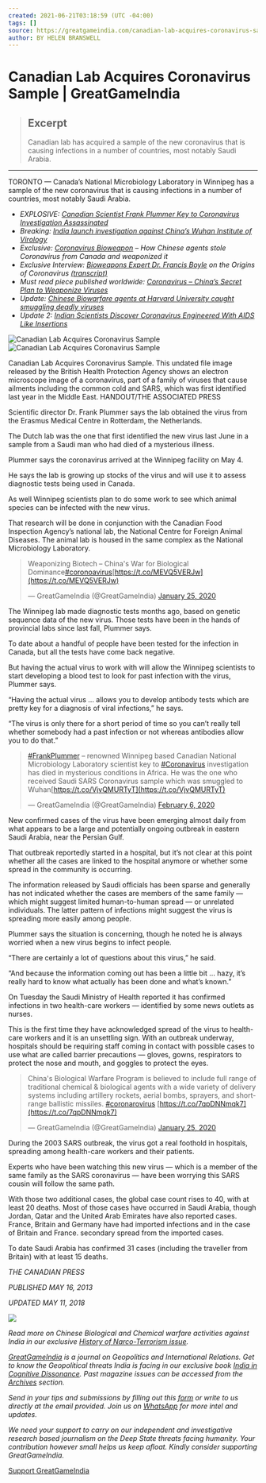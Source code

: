 ```yaml
---
created: 2021-06-21T03:18:59 (UTC -04:00)
tags: []
source: https://greatgameindia.com/canadian-lab-acquires-coronavirus-sample/
author: BY HELEN BRANSWELL
---
```


# Canadian Lab Acquires Coronavirus Sample | GreatGameIndia

> ## Excerpt
> Canadian lab has acquired a sample of the new coronavirus that is causing infections in a number of countries, most notably Saudi Arabia.

---
TORONTO — Canada’s National Microbiology Laboratory in Winnipeg has a sample of the new coronavirus that is causing infections in a number of countries, most notably Saudi Arabia.

-   _EXPLOSIVE: [Canadian Scientist Frank Plummer Key to Coronavirus Investigation Assassinated](https://greatgameindia.com/frank-plummer-canadian-lab-scientist-key-to-coronavirus-investigation-assassinated/)_
-   _Breaking: [India launch investigation against China’s Wuhan Institute of Virology](https://greatgameindia.com/coronavirus-india-to-investigate-wuhan-institute-of-virology/)_
-   _Exclusive: [Coronavirus Bioweapon](https://greatgameindia.com/coronavirus-bioweapon/) – How Chinese agents stole Coronavirus from Canada and weaponized it_
-   _Exclusive Interview: [Bioweapons Expert Dr. Francis Boyle](https://greatgameindia.com/dr-francis-boyle-creator-of-bioweapons-act-says-coronavirus-is-biological-warfare-weapon/) on the Origins of Coronavirus [(transcript)](https://greatgameindia.com/transcript-bioweapons-expert-dr-francis-boyle-on-coronavirus/)_
-   _Must read piece published worldwide: [Coronavirus – China’s Secret Plan to Weaponize Viruses](https://greatgameindia.com/coronavirus-chinas-secret-plan-to-weaponize-viruses/)_
-   _Update:_ [_Chinese Biowarfare agents at Harvard University caught smuggling deadly viruses_](https://greatgameindia.com/chinese-biowarfare-agents-at-harvard-university-caught-smuggling-viruses/)
-   _Update 2: [Indian Scientists Discover Coronavirus Engineered With AIDS Like Insertions](https://greatgameindia.com/indian-scientists-discover-coronavirus-engineered-with-aids-like-insertions/)_

![Canadian Lab Acquires Coronavirus Sample](https://i1.wp.com/greatgameindia.com/wp-content/uploads/2020/01/Canadian-Lab-Acquires-Coronavirus-Sample-1024x706.jpeg?resize=696%2C480&is-pending-load=1)![Canadian Lab Acquires Coronavirus Sample](https://i1.wp.com/greatgameindia.com/wp-content/uploads/2020/01/Canadian-Lab-Acquires-Coronavirus-Sample-1024x706.jpeg?resize=696%2C480)

Canadian Lab Acquires Coronavirus Sample. This undated file image released by the British Health Protection Agency shows an electron microscope image of a coronavirus, part of a family of viruses that cause ailments including the common cold and SARS, which was first identified last year in the Middle East. HANDOUT/THE ASSOCIATED PRESS

Scientific director Dr. Frank Plummer says the lab obtained the virus from the Erasmus Medical Centre in Rotterdam, the Netherlands.

The Dutch lab was the one that first identified the new virus last June in a sample from a Saudi man who had died of a mysterious illness.

Plummer says the coronavirus arrived at the Winnipeg facility on May 4.

He says the lab is growing up stocks of the virus and will use it to assess diagnostic tests being used in Canada.

As well Winnipeg scientists plan to do some work to see which animal species can be infected with the new virus.

That research will be done in conjunction with the Canadian Food Inspection Agency’s national lab, the National Centre for Foreign Animal Diseases. The animal lab is housed in the same complex as the National Microbiology Laboratory.

> Weaponizing Biotech – China's War for Biological Dominance[#coronoavirus](https://twitter.com/hashtag/coronoavirus?src=hash&ref_src=twsrc%5Etfw)[https://t.co/MEVQ5VERJw](https://t.co/MEVQ5VERJw)
> 
> — GreatGameIndia (@GreatGameIndia) [January 25, 2020](https://twitter.com/GreatGameIndia/status/1221047594304135168?ref_src=twsrc%5Etfw)

The Winnipeg lab made diagnostic tests months ago, based on genetic sequence data of the new virus. Those tests have been in the hands of provincial labs since last fall, Plummer says.

To date about a handful of people have been tested for the infection in Canada, but all the tests have come back negative.

But having the actual virus to work with will allow the Winnipeg scientists to start developing a blood test to look for past infection with the virus, Plummer says.

“Having the actual virus … allows you to develop antibody tests which are pretty key for a diagnosis of viral infections,” he says.

“The virus is only there for a short period of time so you can’t really tell whether somebody had a past infection or not whereas antibodies allow you to do that.”

> [#FrankPlummer](https://twitter.com/hashtag/FrankPlummer?src=hash&ref_src=twsrc%5Etfw) – renowned Winnipeg based Canadian National Microbiology Laboratory scientist key to [#Coronavirus](https://twitter.com/hashtag/Coronavirus?src=hash&ref_src=twsrc%5Etfw) investigation has died in mysterious conditions in Africa. He was the one who received Saudi SARS Coronavirus sample which was smuggled to Wuhan[https://t.co/VjvQMURTyT](https://t.co/VjvQMURTyT)
> 
> — GreatGameIndia (@GreatGameIndia) [February 6, 2020](https://twitter.com/GreatGameIndia/status/1225296297617326081?ref_src=twsrc%5Etfw)

New confirmed cases of the virus have been emerging almost daily from what appears to be a large and potentially ongoing outbreak in eastern Saudi Arabia, near the Persian Gulf.

That outbreak reportedly started in a hospital, but it’s not clear at this point whether all the cases are linked to the hospital anymore or whether some spread in the community is occurring.

The information released by Saudi officials has been sparse and generally has not indicated whether the cases are members of the same family — which might suggest limited human-to-human spread — or unrelated individuals. The latter pattern of infections might suggest the virus is spreading more easily among people.

Plummer says the situation is concerning, though he noted he is always worried when a new virus begins to infect people.

“There are certainly a lot of questions about this virus,” he said.

“And because the information coming out has been a little bit … hazy, it’s really hard to know what actually has been done and what’s known.”

On Tuesday the Saudi Ministry of Health reported it has confirmed infections in two health-care workers — identified by some news outlets as nurses.

This is the first time they have acknowledged spread of the virus to health-care workers and it is an unsettling sign. With an outbreak underway, hospitals should be requiring staff coming in contact with possible cases to use what are called barrier precautions — gloves, gowns, respirators to protect the nose and mouth, and goggles to protect the eyes.

> China's Biological Warfare Program is believed to include full range of traditional chemical & biological agents with a wide variety of delivery systems including artillery rockets, aerial bombs, sprayers, and short-range ballistic missiles. [#coronarovirus](https://twitter.com/hashtag/coronarovirus?src=hash&ref_src=twsrc%5Etfw) [https://t.co/7qpDNNmqk7](https://t.co/7qpDNNmqk7)
> 
> — GreatGameIndia (@GreatGameIndia) [January 25, 2020](https://twitter.com/GreatGameIndia/status/1220949444763561984?ref_src=twsrc%5Etfw)

During the 2003 SARS outbreak, the virus got a real foothold in hospitals, spreading among health-care workers and their patients.

Experts who have been watching this new virus — which is a member of the same family as the SARS coronavirus — have been worrying this SARS cousin will follow the same path.

With those two additional cases, the global case count rises to 40, with at least 20 deaths. Most of those cases have occurred in Saudi Arabia, though Jordan, Qatar and the United Arab Emirates have also reported cases. France, Britain and Germany have had imported infections and in the case of Britain and France. secondary spread from the imported cases.

To date Saudi Arabia has confirmed 31 cases (including the traveller from Britain) with at least 15 deaths.

_THE CANADIAN PRESS_

_PUBLISHED MAY 16, 2013_

_UPDATED MAY 11, 2018_

[![](https://i0.wp.com/greatgameindia.com/wp-content/uploads/2015/12/GreatGameIndia-Magazine-Apr-Jun-2016-Issue-Web.jpg?resize=255%2C330)](https://greatgameindia.com/subscribe/)

_Read more on Chinese Biological and Chemical warfare activities against India in our exclusive [History of Narco-Terrorism issue](https://greatgameindia.com/subscribe/)._

_[GreatGameIndia](https://greatgameindia.com/) is_ _a journal on Geopolitics and International Relations. Get to know the Geopolitical threats India is facing in our exclusive book [India in Cognitive Dissonance](https://notionpress.com/read/india-in-cognitive-dissonance). Past magazine issues can be accessed from the [Archives](https://greatgameindia.com/subscribe/) section._

_Send in your tips and submissions by filling out this [form](https://greatgameindia.com/contact-us/) or write to us directly at the email provided._ _Join us on [WhatsApp](https://tinyurl.com/GGIUpdates) for more intel and updates._

_We need your support to carry on our independent and investigative research based journalism on the Deep State threats facing humanity. Your contribution however small helps us keep afloat. Kindly consider supporting GreatGameIndia._

[Support GreatGameIndia](https://greatgameindia.com/donate/)
